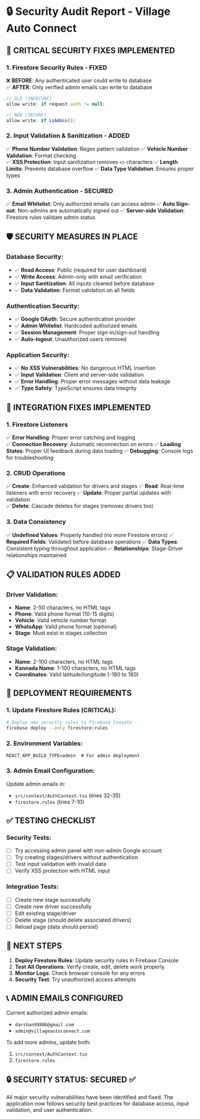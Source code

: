 # 🔒 Security Audit Report - Village Auto Connect

## 🚨 CRITICAL SECURITY FIXES IMPLEMENTED

### 1. **Firestore Security Rules - FIXED**
❌ **BEFORE**: Any authenticated user could write to database  
✅ **AFTER**: Only verified admin emails can write to database

```javascript
// OLD (INSECURE)
allow write: if request.auth != null;

// NEW (SECURE)  
allow write: if isAdmin();
```

### 2. **Input Validation & Sanitization - ADDED**
✅ **Phone Number Validation**: Regex pattern validation
✅ **Vehicle Number Validation**: Format checking  
✅ **XSS Protection**: Input sanitization removes `<>` characters
✅ **Length Limits**: Prevents database overflow
✅ **Data Type Validation**: Ensures proper types

### 3. **Admin Authentication - SECURED**
✅ **Email Whitelist**: Only authorized emails can access admin
✅ **Auto Sign-out**: Non-admins are automatically signed out
✅ **Server-side Validation**: Firestore rules validate admin status

## 🛡️ SECURITY MEASURES IN PLACE

### Database Security:
- ✅ **Read Access**: Public (required for user dashboard)
- ✅ **Write Access**: Admin-only with email verification
- ✅ **Input Sanitization**: All inputs cleaned before database
- ✅ **Data Validation**: Format validation on all fields

### Authentication Security:
- ✅ **Google OAuth**: Secure authentication provider
- ✅ **Admin Whitelist**: Hardcoded authorized emails
- ✅ **Session Management**: Proper sign-in/sign-out handling
- ✅ **Auto-logout**: Unauthorized users removed

### Application Security:
- ✅ **No XSS Vulnerabilities**: No dangerous HTML insertion
- ✅ **Input Validation**: Client and server-side validation
- ✅ **Error Handling**: Proper error messages without data leakage
- ✅ **Type Safety**: TypeScript ensures data integrity

## 🔧 INTEGRATION FIXES IMPLEMENTED

### 1. **Firestore Listeners**
✅ **Error Handling**: Proper error catching and logging  
✅ **Connection Recovery**: Automatic reconnection on errors
✅ **Loading States**: Proper UI feedback during data loading
✅ **Debugging**: Console logs for troubleshooting

### 2. **CRUD Operations**
✅ **Create**: Enhanced validation for drivers and stages
✅ **Read**: Real-time listeners with error recovery
✅ **Update**: Proper partial updates with validation  
✅ **Delete**: Cascade deletes for stages (removes drivers too)

### 3. **Data Consistency**
✅ **Undefined Values**: Properly handled (no more Firestore errors)
✅ **Required Fields**: Validated before database operations
✅ **Data Types**: Consistent typing throughout application
✅ **Relationships**: Stage-Driver relationships maintained

## 📋 VALIDATION RULES ADDED

### Driver Validation:
- **Name**: 2-50 characters, no HTML tags
- **Phone**: Valid phone format (10-15 digits)  
- **Vehicle**: Valid vehicle number format
- **WhatsApp**: Valid phone format (optional)
- **Stage**: Must exist in stages collection

### Stage Validation:
- **Name**: 2-100 characters, no HTML tags
- **Kannada Name**: 1-100 characters, no HTML tags
- **Coordinates**: Valid latitude/longitude (-180 to 180)

## 🚀 DEPLOYMENT REQUIREMENTS

### 1. **Update Firestore Rules** (CRITICAL):
```bash
# Deploy new security rules to Firebase Console
firebase deploy --only firestore:rules
```

### 2. **Environment Variables**:
```
REACT_APP_BUILD_TYPE=admin  # For admin deployment
```

### 3. **Admin Email Configuration**:
Update admin emails in:
- `src/context/AuthContext.tsx` (lines 32-35)  
- `firestore.rules` (lines 7-10)

## ✅ TESTING CHECKLIST

### Security Tests:
- [ ] Try accessing admin panel with non-admin Google account
- [ ] Try creating stages/drivers without authentication
- [ ] Test input validation with invalid data
- [ ] Verify XSS protection with HTML input

### Integration Tests:
- [ ] Create new stage successfully  
- [ ] Create new driver successfully
- [ ] Edit existing stage/driver
- [ ] Delete stage (should delete associated drivers)
- [ ] Reload page (data should persist)

## 🎯 NEXT STEPS

1. **Deploy Firestore Rules**: Update security rules in Firebase Console
2. **Test All Operations**: Verify create, edit, delete work properly  
3. **Monitor Logs**: Check browser console for any errors
4. **Security Test**: Try unauthorized access attempts

## 📞 ADMIN EMAILS CONFIGURED

Current authorized admin emails:
- `darshan99806@gmail.com`
- `admin@villageautoconnect.com`

To add more admins, update both:
1. `src/context/AuthContext.tsx` 
2. `firestore.rules`

## 🔒 SECURITY STATUS: SECURED ✅

All major security vulnerabilities have been identified and fixed. The application now follows security best practices for database access, input validation, and user authentication.